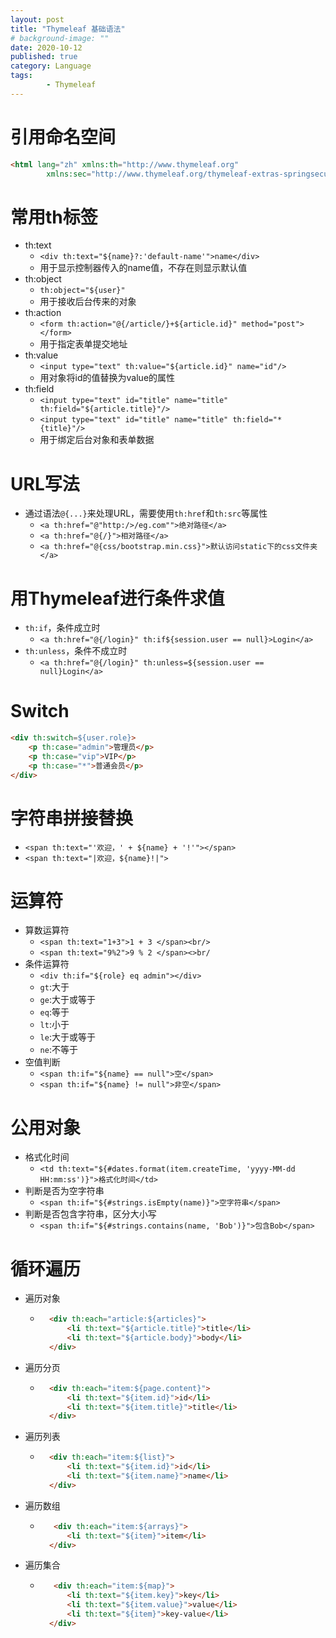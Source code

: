 ```yaml
---
layout: post
title: "Thymeleaf 基础语法"
# background-image: ""
date: 2020-10-12
published: true
category: Language
tags:
        - Thymeleaf
---
```


# 引用命名空间

```html
<html lang="zh" xmlns:th="http://www.thymeleaf.org"
        xmlns:sec="http://www.thymeleaf.org/thymeleaf-extras-springsecurity5">
```

# 常用th标签

- th:text
    - `<div th:text="${name}?:'default-name'">name</div>`
    - 用于显示控制器传入的name值，不存在则显示默认值
- th:object
    - `th:object="${user}"`
    - 用于接收后台传来的对象
- th:action
    - `<form th:action="@{/article/}+${article.id}" method="post"></form>`
    - 用于指定表单提交地址
- th:value
    - `<input type="text" th:value="${article.id}" name="id"/>`
    - 用对象将id的值替换为value的属性
- th:field
    - `<input type="text" id="title" name="title" th:field="${article.title}"/>`
    - `<input type="text" id="title" name="title" th:field="*{title}"/>`
    - 用于绑定后台对象和表单数据

# URL写法

- 通过语法`@{...}`来处理URL，需要使用`th:href`和`th:src`等属性
    - `<a th:href="@"http:/>/eg.com"">绝对路径</a>`
    - `<a th:href="@{/}">相对路径</a>`
    - `<a th:href="@{css/bootstrap.min.css}">默认访问static下的css文件夹</a>`

# 用Thymeleaf进行条件求值

 - `th:if`，条件成立时
     - `<a th:href="@{/login}" th:if${session.user == null}>Login</a>`
 - `th:unless`，条件不成立时
    - `<a th:href="@{/login}" th:unless=${session.user == null}Login</a>`

# Switch

```html
<div th:switch=${user.role}>
    <p th:case="admin">管理员</p>
    <p th:case="vip">VIP</p>
    <p th:case="*">普通会员</p>
</div>
```

# 字符串拼接替换

- `<span th:text="'欢迎，' + ${name} + '!'"></span>`
- `<span th:text="|欢迎，${name}!|">`

# 运算符

- 算数运算符
    - `<span th:text="1+3">1 + 3 </span><br/>`
    - `<span th:text="9%2">9 % 2 </span><>br/`
- 条件运算符
    - `<div th:if="${role} eq admin"></div>`
    - `gt`:大于
    - `ge`:大于或等于
    - `eq`:等于
    - `lt`:小于
    - `le`:大于或等于
    - `ne`:不等于
- 空值判断
    - `<span th:if="${name} == null">空</span>`
    - `<span th:if="${name} != null">非空</span>`

# 公用对象

- 格式化时间
    - `<td th:text="${#dates.format(item.createTime, 'yyyy-MM-dd HH:mm:ss')}">格式化时间</td>`
- 判断是否为空字符串
    - `<span th:if="${#strings.isEmpty(name)}">空字符串</span>`
- 判断是否包含字符串，区分大小写
    - `<span th:if="${#strings.contains(name, 'Bob')}">包含Bob</span>`

# 循环遍历

- 遍历对象
    - ```html
        <div th:each="article:${articles}">
            <li th:text="${article.title}">title</li>
            <li th:text="${article.body}">body</li>
        </div>
        ```
- 遍历分页
    - ```html
        <div th:each="item:${page.content}">
            <li th:text="${item.id}">id</li>
            <li th:text="${item.title}">title</li>
        </div>
        ```
- 遍历列表
    - ```html       
        <div th:each="item:${list}">
            <li th:text="${item.id}">id</li>
            <li th:text="${item.name}">name</li>
        </div>
        ```
- 遍历数组
    - ```html
         <div th:each="item:${arrays}">
            <li th:text="${item}">item</li>
        </div>
        ```
- 遍历集合
    - ```html
         <div th:each="item:${map}">
            <li th:text="${item.key}">key</li>
            <li th:text="${item.value}">value</li>
            <li th:text="${item}">key-value</li>
        </div>
        ```

